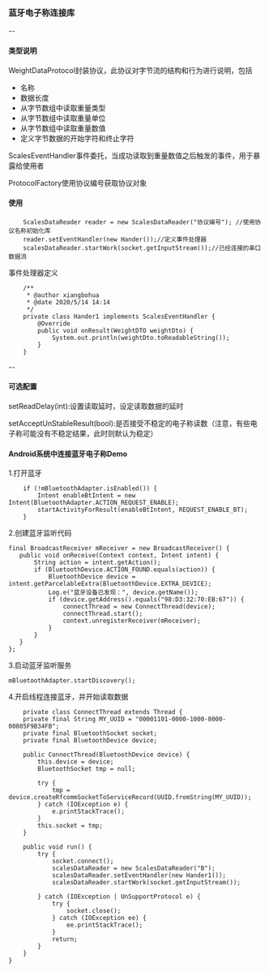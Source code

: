 ### 蓝牙电子称连接库
--

#### 类型说明
WeightDataProtocol封装协议，此协议对字节流的结构和行为进行说明，包括
- 名称
- 数据长度
- 从字节数组中读取重量类型
- 从字节数组中读取重量单位
- 从字节数组中读取重量数值
- 定义字节数据的开始字符和终止字符

ScalesEventHandler事件委托，当成功读取到重量数值之后触发的事件，用于暴露给使用者

ProtocolFactory使用协议编号获取协议对象

#### 使用
``` 
    ScalesDataReader reader = new ScalesDataReader("协议编号"); //使用协议名称初始化库
    reader.setEventHandler(new Hander());//定义事件处理器
    scalesDataReader.startWork(socket.getInputStream());//已经连接的串口数据流
```
事件处理器定义
```
    /**
     * @author xiangbohua
     * @date 2020/5/14 14:14
     */
    private class Hander1 implements ScalesEventHandler {
        @Override
        public void onResult(WeightDTO weightDto) {
            System.out.println(weightDto.toReadableString());
        }
    }

```

--

#### 可选配置

setReadDelay(int):设置读取延时，设定读取数据的延时

setAcceptUnStableResult(bool):是否接受不稳定的电子称读数（注意，有些电子称可能没有不稳定结果，此时则默认为稳定）



#### Android系统中连接蓝牙电子称Demo

1.打开蓝牙
```
    if (!mBluetoothAdapter.isEnabled()) {
        Intent enableBtIntent = new Intent(BluetoothAdapter.ACTION_REQUEST_ENABLE);
        startActivityForResult(enableBtIntent, REQUEST_ENABLE_BT);
    }
```
2.创建蓝牙监听代码
```
final BroadcastReceiver mReceiver = new BroadcastReceiver() {
   public void onReceive(Context context, Intent intent) {
       String action = intent.getAction();
       if (BluetoothDevice.ACTION_FOUND.equals(action)) {
           BluetoothDevice device =  intent.getParcelableExtra(BluetoothDevice.EXTRA_DEVICE);
           Log.e("蓝牙设备已发现：", device.getName());
           if (device.getAddress().equals("98:D3:32:70:EB:67")) {
               connectThread = new ConnectThread(device);
               connectThread.start();
               context.unregisterReceiver(mReceiver);
           }
       }
   }
};
```
3.启动蓝牙监听服务
```
mBluetoothAdapter.startDiscovery();
```
4.开启线程连接蓝牙，并开始读取数据
```
    private class ConnectThread extends Thread {
    private final String MY_UUID = "00001101-0000-1000-8000-00805F9B34FB";
    private final BluetoothSocket socket;
    private final BluetoothDevice device;

    public ConnectThread(BluetoothDevice device) {
        this.device = device;
        BluetoothSocket tmp = null;

        try {
            tmp = device.createRfcommSocketToServiceRecord(UUID.fromString(MY_UUID));
        } catch (IOException e) {
            e.printStackTrace();
        }
        this.socket = tmp;
    }

    public void run() {
        try {
            socket.connect();
            scalesDataReader = new ScalesDataReader("B");
            scalesDataReader.setEventHandler(new Hander1());
            scalesDataReader.startWork(socket.getInputStream());

        } catch (IOException | UnSupportProtocol e) {
            try {
                socket.close();
            } catch (IOException ee) {
                ee.printStackTrace();
            }
            return;
        }
    }
}
```